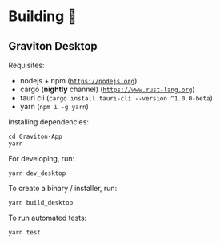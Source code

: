 # Building 🧰

## Graviton Desktop
Requisites:
- nodejs + npm ([`https://nodejs.org`](https://nodejs.org))
- cargo (**nightly** channel) ([`https://www.rust-lang.org`](https://www.rust-lang.org))
- tauri cli (`cargo install tauri-cli --version ^1.0.0-beta`)
- yarn (`npm i -g yarn`)

Installing dependencies:
```shell
cd Graviton-App
yarn
```

For developing, run:
```shell
yarn dev_desktop
```

To create a binary / installer, run:
```shell
yarn build_desktop
```

To run automated tests:
```shell
yarn test
```

